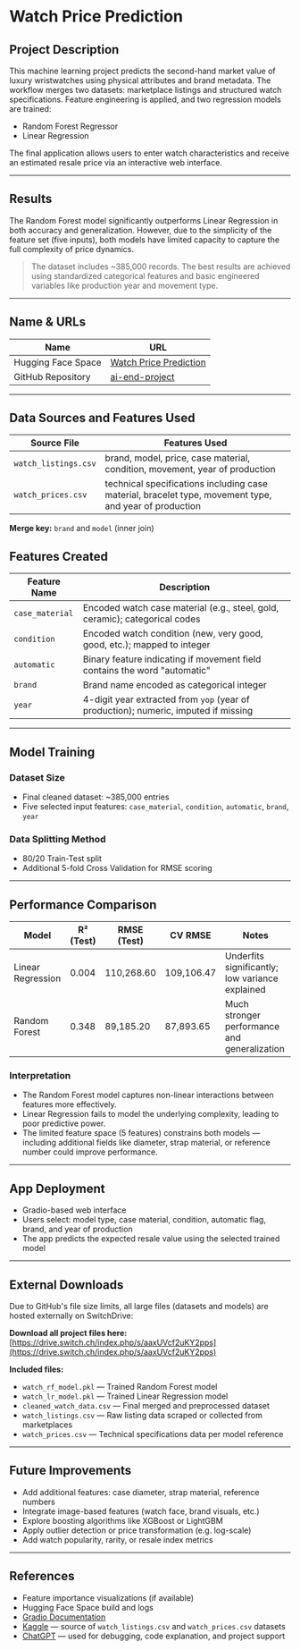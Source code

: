 # Watch Price Prediction

## Project Description

This machine learning project predicts the second-hand market value of luxury wristwatches using physical attributes and brand metadata. The workflow merges two datasets: marketplace listings and structured watch specifications. Feature engineering is applied, and two regression models are trained:

- Random Forest Regressor
- Linear Regression

The final application allows users to enter watch characteristics and receive an estimated resale price via an interactive web interface.

---

## Results

The Random Forest model significantly outperforms Linear Regression in both accuracy and generalization. However, due to the simplicity of the feature set (five inputs), both models have limited capacity to capture the full complexity of price dynamics.

> The dataset includes ~385,000 records. The best results are achieved using standardized categorical features and basic engineered variables like production year and movement type.

---

## Name & URLs

| Name               | URL                                                                 |
|--------------------|----------------------------------------------------------------------|
| Hugging Face Space | [Watch Price Prediction](https://huggingface.co/spaces/rainele/watch_prediction) |
| GitHub Repository  | [ai-end-project](https://github.com/neleraineri/ai-end-project)     |

---

## Data Sources and Features Used

| Source File          | Features Used                                                                       |
|----------------------|--------------------------------------------------------------------------------------|
| `watch_listings.csv` | brand, model, price, case material, condition, movement, year of production         |
| `watch_prices.csv`   | technical specifications including case material, bracelet type, movement type, and year of production |

**Merge key:** `brand` and `model` (inner join)

## Features Created

| Feature Name        | Description                                                                 |
|---------------------|-----------------------------------------------------------------------------|
| `case_material`     | Encoded watch case material (e.g., steel, gold, ceramic); categorical codes |
| `condition`         | Encoded watch condition (new, very good, good, etc.); mapped to integer     |
| `automatic`         | Binary feature indicating if movement field contains the word "automatic"   |
| `brand`             | Brand name encoded as categorical integer                                   |
| `year`              | 4-digit year extracted from `yop` (year of production); numeric, imputed if missing |

---

## Model Training

### Dataset Size

- Final cleaned dataset: ~385,000 entries
- Five selected input features: `case_material`, `condition`, `automatic`, `brand`, `year`

### Data Splitting Method

- 80/20 Train-Test split
- Additional 5-fold Cross Validation for RMSE scoring

---

## Performance Comparison

| Model              | R² (Test) | RMSE (Test) | CV RMSE     | Notes                                 |
|-------------------|-----------|-------------|-------------|----------------------------------------|
| Linear Regression  | 0.004     | 110,268.60  | 109,106.47  | Underfits significantly; low variance explained |
| Random Forest      | 0.348     | 89,185.20   | 87,893.65   | Much stronger performance and generalization   |

### Interpretation

- The Random Forest model captures non-linear interactions between features more effectively.
- Linear Regression fails to model the underlying complexity, leading to poor predictive power.
- The limited feature space (5 features) constrains both models — including additional fields like diameter, strap material, or reference number could improve performance.

---

## App Deployment

- Gradio-based web interface
- Users select: model type, case material, condition, automatic flag, brand, and year of production
- The app predicts the expected resale value using the selected trained model

---

## External Downloads

Due to GitHub's file size limits, all large files (datasets and models) are hosted externally on SwitchDrive:

**Download all project files here:**  
[https://drive.switch.ch/index.php/s/aaxUVcf2uKY2pps](https://drive.switch.ch/index.php/s/aaxUVcf2uKY2pps)

**Included files:**
- `watch_rf_model.pkl` — Trained Random Forest model  
- `watch_lr_model.pkl` — Trained Linear Regression model  
- `cleaned_watch_data.csv` — Final merged and preprocessed dataset  
- `watch_listings.csv` — Raw listing data scraped or collected from marketplaces  
- `watch_prices.csv` — Technical specifications data per model reference

---

## Future Improvements

- Add additional features: case diameter, strap material, reference numbers
- Integrate image-based features (watch face, brand visuals, etc.)
- Explore boosting algorithms like XGBoost or LightGBM
- Apply outlier detection or price transformation (e.g. log-scale)
- Add watch popularity, rarity, or resale index metrics

---

## References

- Feature importance visualizations (if available)
- Hugging Face Space build and logs
- [Gradio Documentation](https://gradio.app)
- [Kaggle](https://www.kaggle.com/) — source of `watch_listings.csv` and `watch_prices.csv` datasets
- [ChatGPT](https://chat.openai.com) — used for debugging, code explanation, and project support